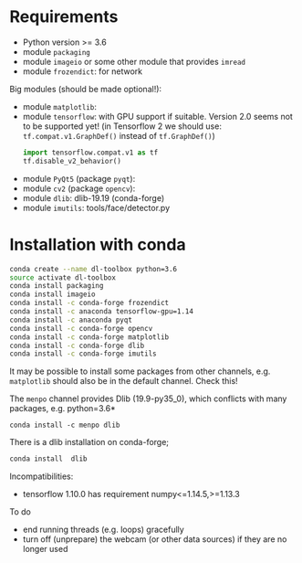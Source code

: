 

# Requirements

* Python version >= 3.6
* module `packaging`
* module `imageio` or some other module that provides `imread`
* module `frozendict`: for network

Big modules (should be made optional!):
* module `matplotlib`:
* module `tensorflow`: with GPU support if suitable. Version 2.0 seems
  not to be supported yet!
  (in Tensorflow 2 we should use: `tf.compat.v1.GraphDef()`
  instead of `tf.GraphDef()`)
  ```python
  import tensorflow.compat.v1 as tf
  tf.disable_v2_behavior()
  ```
* module `PyQt5` (package `pyqt`):
* module `cv2` (package `opencv`):
* module `dlib`: dlib-19.19 (conda-forge)
* module `imutils`: tools/face/detector.py

# Installation with conda

```sh
conda create --name dl-toolbox python=3.6
source activate dl-toolbox
conda install packaging
conda install imageio
conda install -c conda-forge frozendict
conda install -c anaconda tensorflow-gpu=1.14
conda install -c anaconda pyqt
conda install -c conda-forge opencv
conda install -c conda-forge matplotlib
conda install -c conda-forge dlib
conda install -c conda-forge imutils
```

It may be possible to install some packages from other channels,
e.g. `matplotlib` should also be in the default channel. Check this!


The `menpo` channel provides Dlib (19.9-py35_0), which 
conflicts with many packages, e.g. python=3.6*
``` 
conda install -c menpo dlib
```

There is a dlib installation on conda-forge;
```sh
conda install  dlib
```


Incompatibilities:

* tensorflow 1.10.0 has requirement numpy<=1.14.5,>=1.13.3



To do
* end running threads (e.g. loops) gracefully
* turn off (unprepare) the webcam (or other data sources) if they
  are no longer used